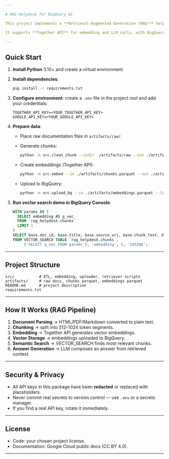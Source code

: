 ```yaml
---

# RAG Helpdesk for BigQuery AI

This project implements a **Retrieval-Augmented Generation (RAG)** helpdesk that answers technical questions about **Google BigQuery** by searching official documentation, chunking it, generating embeddings, and performing semantic vector search in BigQuery.

It supports **Together API** for embedding and LLM calls, with BigQuery as the storage and retrieval backend.

---
```


## Quick Start

1. **Install Python** 3.10+ and create a virtual environment.
2. **Install dependencies**:

   ```bash
   pip install -r requirements.txt
   ```
3. **Configure environment**: create a `.env` file in the project root and add your credentials:

   ```env
   TOGETHER_API_KEY=<YOUR_TOGETHER_API_KEY>
   GOOGLE_API_KEY=<YOUR_GOOGLE_API_KEY>
   ```
4. **Prepare data**:

   * Place raw documentation files in `artifacts/raw/`.
   * Generate chunks:

     ```bash
     python -m src.clean_chunk --indir ./artifacts/raw --out ./artifacts/chunks.parquet
     ```
   * Create embeddings (Together API):

     ```bash
     python -m src.embed --in ./artifacts/chunks.parquet --out ./artifacts/embeddings.parquet
     ```
   * Upload to BigQuery:

     ```bash
     python -m src.upload_bq --in ./artifacts/embeddings.parquet --limit 5000
     ```
5. **Run vector search demo in BigQuery Console**:

   ```sql
   WITH params AS (
     SELECT embedding AS q_vec
     FROM `rag_helpdesk.chunks`
     LIMIT 1
   )
   SELECT base.doc_id, base.title, base.source_uri, base.chunk_text, distance
   FROM VECTOR_SEARCH TABLE `rag_helpdesk.chunks`,
        ('SELECT q_vec FROM params'), 'embedding', 5, 'COSINE';
   ```

---

## Project Structure

```
src/           # ETL, embedding, uploader, retriever scripts
artifacts/     # raw docs, chunks parquet, embeddings parquet
README.md      # project description
requirements.txt
```

---

## How It Works (RAG Pipeline)

1. **Document Parsing** → HTML/PDF/Markdown converted to plain text.
2. **Chunking** → split into 512–1024 token segments.
3. **Embedding** → Together API generates vector embeddings.
4. **Vector Storage** → embeddings uploaded to BigQuery.
5. **Semantic Search** → VECTOR\_SEARCH finds most relevant chunks.
6. **Answer Generation** → LLM composes an answer from retrieved context.

---

## Security & Privacy

* All API keys in this package have been **redacted** or replaced with placeholders.
* Never commit real secrets to version control — use `.env` or a secrets manager.
* If you find a real API key, rotate it immediately.

---

## License

* Code: your chosen project license.
* Documentation: Google Cloud public docs (CC BY 4.0).

---
